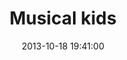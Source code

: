 ---
layout: post
title:  "Musical kids"
date:   2013-10-18 19:41:00
categories: ['illustrations']
image: illustrations/musicalKids2.jpg
image_width: 533
image_height: 400
---